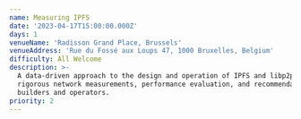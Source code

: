 ```yaml
---
name: Measuring IPFS
date: '2023-04-17T15:00:00.000Z'
days: 1
venueName: 'Radisson Grand Place, Brussels'
venueAddress: 'Rue du Fossé aux Loups 47, 1000 Bruxelles, Belgium'
difficulty: All Welcome
description: >-
  A data-driven approach to the design and operation of IPFS and libp2p through
  rigorous network measurements, performance evaluation, and recommendations for
  builders and operators.
priority: 2
---
```


